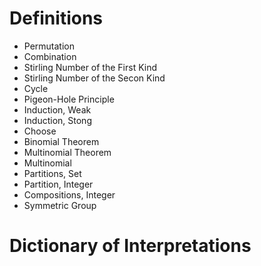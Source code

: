 # Definitions

- Permutation
- Combination
- Stirling Number of the First Kind
- Stirling Number of the Secon Kind
- Cycle
- Pigeon-Hole Principle
- Induction, Weak
- Induction, Stong
- Choose
- Binomial Theorem
- Multinomial Theorem
- Multinomial
- Partitions, Set
- Partition, Integer
- Compositions, Integer
- Symmetric Group

# Dictionary of Interpretations